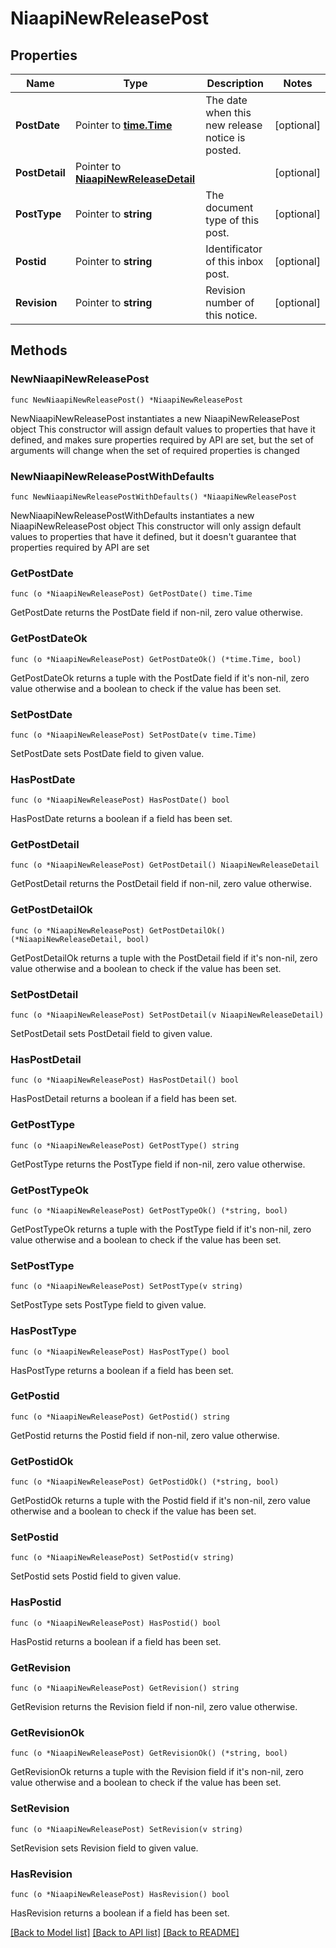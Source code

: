 # NiaapiNewReleasePost

## Properties

Name | Type | Description | Notes
------------ | ------------- | ------------- | -------------
**PostDate** | Pointer to [**time.Time**](time.Time.md) | The date when this new release notice is posted. | [optional] 
**PostDetail** | Pointer to [**NiaapiNewReleaseDetail**](niaapi.NewReleaseDetail.md) |  | [optional] 
**PostType** | Pointer to **string** | The document type of this post. | [optional] 
**Postid** | Pointer to **string** | Identificator of this inbox post. | [optional] 
**Revision** | Pointer to **string** | Revision number of this notice. | [optional] 

## Methods

### NewNiaapiNewReleasePost

`func NewNiaapiNewReleasePost() *NiaapiNewReleasePost`

NewNiaapiNewReleasePost instantiates a new NiaapiNewReleasePost object
This constructor will assign default values to properties that have it defined,
and makes sure properties required by API are set, but the set of arguments
will change when the set of required properties is changed

### NewNiaapiNewReleasePostWithDefaults

`func NewNiaapiNewReleasePostWithDefaults() *NiaapiNewReleasePost`

NewNiaapiNewReleasePostWithDefaults instantiates a new NiaapiNewReleasePost object
This constructor will only assign default values to properties that have it defined,
but it doesn't guarantee that properties required by API are set

### GetPostDate

`func (o *NiaapiNewReleasePost) GetPostDate() time.Time`

GetPostDate returns the PostDate field if non-nil, zero value otherwise.

### GetPostDateOk

`func (o *NiaapiNewReleasePost) GetPostDateOk() (*time.Time, bool)`

GetPostDateOk returns a tuple with the PostDate field if it's non-nil, zero value otherwise
and a boolean to check if the value has been set.

### SetPostDate

`func (o *NiaapiNewReleasePost) SetPostDate(v time.Time)`

SetPostDate sets PostDate field to given value.

### HasPostDate

`func (o *NiaapiNewReleasePost) HasPostDate() bool`

HasPostDate returns a boolean if a field has been set.

### GetPostDetail

`func (o *NiaapiNewReleasePost) GetPostDetail() NiaapiNewReleaseDetail`

GetPostDetail returns the PostDetail field if non-nil, zero value otherwise.

### GetPostDetailOk

`func (o *NiaapiNewReleasePost) GetPostDetailOk() (*NiaapiNewReleaseDetail, bool)`

GetPostDetailOk returns a tuple with the PostDetail field if it's non-nil, zero value otherwise
and a boolean to check if the value has been set.

### SetPostDetail

`func (o *NiaapiNewReleasePost) SetPostDetail(v NiaapiNewReleaseDetail)`

SetPostDetail sets PostDetail field to given value.

### HasPostDetail

`func (o *NiaapiNewReleasePost) HasPostDetail() bool`

HasPostDetail returns a boolean if a field has been set.

### GetPostType

`func (o *NiaapiNewReleasePost) GetPostType() string`

GetPostType returns the PostType field if non-nil, zero value otherwise.

### GetPostTypeOk

`func (o *NiaapiNewReleasePost) GetPostTypeOk() (*string, bool)`

GetPostTypeOk returns a tuple with the PostType field if it's non-nil, zero value otherwise
and a boolean to check if the value has been set.

### SetPostType

`func (o *NiaapiNewReleasePost) SetPostType(v string)`

SetPostType sets PostType field to given value.

### HasPostType

`func (o *NiaapiNewReleasePost) HasPostType() bool`

HasPostType returns a boolean if a field has been set.

### GetPostid

`func (o *NiaapiNewReleasePost) GetPostid() string`

GetPostid returns the Postid field if non-nil, zero value otherwise.

### GetPostidOk

`func (o *NiaapiNewReleasePost) GetPostidOk() (*string, bool)`

GetPostidOk returns a tuple with the Postid field if it's non-nil, zero value otherwise
and a boolean to check if the value has been set.

### SetPostid

`func (o *NiaapiNewReleasePost) SetPostid(v string)`

SetPostid sets Postid field to given value.

### HasPostid

`func (o *NiaapiNewReleasePost) HasPostid() bool`

HasPostid returns a boolean if a field has been set.

### GetRevision

`func (o *NiaapiNewReleasePost) GetRevision() string`

GetRevision returns the Revision field if non-nil, zero value otherwise.

### GetRevisionOk

`func (o *NiaapiNewReleasePost) GetRevisionOk() (*string, bool)`

GetRevisionOk returns a tuple with the Revision field if it's non-nil, zero value otherwise
and a boolean to check if the value has been set.

### SetRevision

`func (o *NiaapiNewReleasePost) SetRevision(v string)`

SetRevision sets Revision field to given value.

### HasRevision

`func (o *NiaapiNewReleasePost) HasRevision() bool`

HasRevision returns a boolean if a field has been set.


[[Back to Model list]](../README.md#documentation-for-models) [[Back to API list]](../README.md#documentation-for-api-endpoints) [[Back to README]](../README.md)


